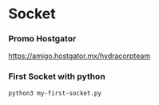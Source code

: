 # Socket

### Promo Hostgator
https://amigo.hostgator.mx/hydracorpteam

### First Socket with python
```bash
python3 my-first-socket.py
```
